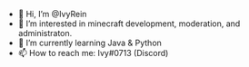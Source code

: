 - 👋 Hi, I’m @IvyRein
- 👀 I’m interested in minecraft development, moderation, and administraton. 
- 🌱 I’m currently learning Java & Python
- 📫 How to reach me: Ivy#0713 (Discord)

<!---
IvyRein/IvyRein is a ✨ special ✨ repository because its `README.md` (this file) appears on your GitHub profile.
You can click the Preview link to take a look at your changes.
--->
